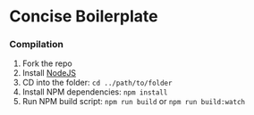 # Concise Boilerplate

### Compilation

1. Fork the repo
2. Install [NodeJS](https://nodejs.org/en/)
3. CD into the folder: `cd ../path/to/folder`
4. Install NPM dependencies: `npm install`
5. Run NPM build script: `npm run build` or `npm run build:watch`
